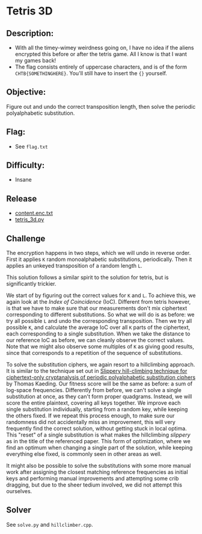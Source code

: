 # Tetris 3D

## Description:

* With all the timey-wimey weirdness going on, I have no idea if the aliens encrypted this before or after the tetris game. All I know is that I want my games back!
* The flag consists entirely of uppercase characters, and is of the form `CHTB{SOMETHINGHERE}`. You'll still have to insert the `{}` yourself.

## Objective:

Figure out and undo the correct transposition length, then solve the periodic polyalphabetic substitution.

## Flag:

* See `flag.txt`

## Difficulty:

* Insane

## Release

- [content.enc.txt](content.enc.txt)
- [tetris_3d.py](tetris_3d.py)

## Challenge

The encryption happens in two steps, which we will undo in reverse order.
First it applies `K` random monoalphabetic substitutions, periodically.
Then it applies an unkeyed transposition of a random length `L`.

This solution follows a similar spirit to the solution for tetris, but is significantly trickier.

We start of by figuring out the correct values for `K` and `L`.
To achieve this, we again look at the *Index of Coincidence* (IoC).
Different from tetris however, is that we have to make sure that our measurements
don't mix ciphertext corresponding to different substitutions.
So what we will do is as before: we try all possible `L` and undo the corresponding transposition.
Then we try all possible `K`, and calculate the average IoC over all `K` parts of the ciphertext,
each corresponding to a single substitution.
When we take the distance to our reference IoC as before, we can cleanly observe the correct values.
Note that we might also observe some multiples of `K` as giving good results, since that corresponds
to a repetition of the sequence of substitutions.

To solve the substitution ciphers, we again resort to a hillclimbing approach.
It is similar to the technique set out in [Slippery hill-climbing technique for ciphertext-only cryptanalysis of periodic polyalphabetic substitution ciphers](https://eprint.iacr.org/2020/302.pdf) by Thomas Kaeding.
Our fitness score will be the same as before: a sum of log-space frequencies.
Differently from before, we can't solve a single substitution at once, as they can't form proper quadgrams.
Instead, we will score the entire plaintext, covering all keys together.
We improve each single substitution individually, starting from a random key, while keeping the others fixed.
If we repeat this process enough, to make sure our randomness did not accidentally miss an improvement,
this will very frequently find the correct solution, without getting stuck in local optima.
This "reset" of a single substitution is what makes the hillclimbing *slippery* as in the title of the referenced paper.
This form of optimization, where we find an optimum when changing a single part of the solution,
while keeping everything else fixed, is commonly seen in other areas as well.

It might also be possible to solve the substitutions with some more manual work after assigning the closest
matching reference frequencies as initial keys and performing manual improvements and attempting some crib dragging,
but due to the sheer tedium involved, we did not attempt this ourselves.

## Solver

See `solve.py` and `hillclimber.cpp`.
